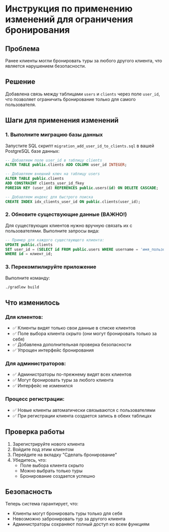 # Инструкция по применению изменений для ограничения бронирования

## Проблема

Ранее клиенты могли бронировать туры за любого другого клиента, что является нарушением безопасности.

## Решение

Добавлена связь между таблицами `users` и `clients` через поле `user_id`, что позволяет ограничить бронирование только для самого пользователя.

## Шаги для применения изменений

### 1. Выполните миграцию базы данных

Запустите SQL скрипт `migration_add_user_id_to_clients.sql` в вашей PostgreSQL базе данных:

```sql
-- Добавляем поле user_id в таблицу clients
ALTER TABLE public.clients ADD COLUMN user_id INTEGER;

-- Добавляем внешний ключ на таблицу users
ALTER TABLE public.clients
ADD CONSTRAINT clients_user_id_fkey
FOREIGN KEY (user_id) REFERENCES public.users(id) ON DELETE CASCADE;

-- Добавляем индекс для быстрого поиска
CREATE INDEX idx_clients_user_id ON public.clients(user_id);
```

### 2. Обновите существующие данные (ВАЖНО!)

Для существующих клиентов нужно вручную связать их с пользователями. Выполните запросы вида:

```sql
-- Пример для каждого существующего клиента:
UPDATE public.clients
SET user_id = (SELECT id FROM public.users WHERE username = 'имя_пользователя')
WHERE id = клиент_id;
```

### 3. Перекомпилируйте приложение

Выполните команду:

```bash
./gradlew build
```

## Что изменилось

### Для клиентов:

- ✅ Клиенты видят только свои данные в списке клиентов
- ✅ Поле выбора клиента скрыто (они могут бронировать только за себя)
- ✅ Добавлена дополнительная проверка безопасности
- ✅ Упрощен интерфейс бронирования

### Для администраторов:

- ✅ Администраторы по-прежнему видят всех клиентов
- ✅ Могут бронировать туры за любого клиента
- ✅ Интерфейс не изменился

### Процесс регистрации:

- ✅ Новые клиенты автоматически связываются с пользователями
- ✅ При регистрации клиента создается запись в обеих таблицах

## Проверка работы

1. Зарегистрируйте нового клиента
2. Войдите под этим клиентом
3. Перейдите на вкладку "Сделать бронирование"
4. Убедитесь, что:
   - Поле выбора клиента скрыто
   - Можно выбрать только туры
   - Бронирование создается успешно

## Безопасность

Теперь система гарантирует, что:

- Клиенты могут бронировать туры только для себя
- Невозможно забронировать тур за другого клиента
- Администраторы сохраняют полный доступ ко всем функциям
